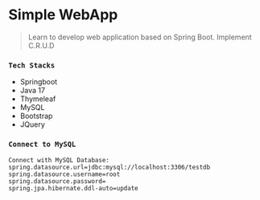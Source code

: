 # Simple WebApp

> Learn to develop web application based on Spring Boot. Implement C.R.U.D


### `Tech Stacks`
- Springboot 
- Java 17
- Thymeleaf
- MySQL
- Bootstrap
- JQuery

### `Connect to MySQL`
```
Connect with MySQL Database:
spring.datasource.url=jdbc:mysql://localhost:3306/testdb
spring.datasource.username=root
spring.datasource.password=
spring.jpa.hibernate.ddl-auto=update
```


